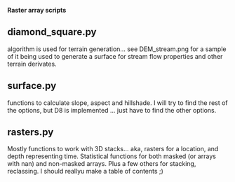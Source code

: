 **Raster array scripts**

diamond_square.py
-----------------
algorithm is used for terrain generation... see DEM_stream.png for a sample of it being used to generate a surface for stream flow properties and other terrain derivates.

surface.py
----------
functions to calculate slope, aspect and hillshade.  I will try to find the rest of the options, but D8 is implemented ... just have to find the other options.

rasters.py
----------
Mostly functions to work with 3D stacks... aka, rasters for a location, and depth representing time.  Statistical functions for both masked (or arrays with nan) and non-masked arrays.  Plus a few others for stacking, reclassing.  I should reallyu make a table of contents ;)


